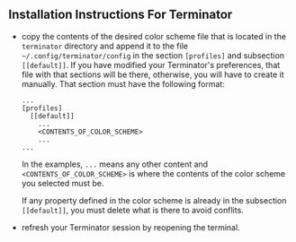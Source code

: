 ## Installation Instructions For Terminator
+ copy the contents of the desired color scheme file that is located in the
  `terminator` directory and append it to the file `~/.config/terminator/config`
  in the section `[profiles]` and subsection `[[default]]`. If you have modified
  your Terminator's preferences, that file with that sections will be there,
  otherwise, you will have to create it manually. That section must have the
  following format:

  ```
  ...
  [profiles]
    [[default]]
      ...
      <CONTENTS_OF_COLOR_SCHEME>
      ...
  ...
  ```

  In the examples, `...` means any other content and
  `<CONTENTS_OF_COLOR_SCHEME>` is where the contents of the color scheme you
  selected must be.

  If any property defined in the color scheme is already in the subsection
  `[[default]]`, you must delete what is there to avoid conflits.

+ refresh your Terminator session by reopening the terminal.
